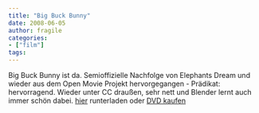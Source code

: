 ```yaml
---
title: "Big Buck Bunny"
date: 2008-06-05
author: fragile
categories:
- ["film"]
tags:
---
```

Big Buck Bunny ist da. Semioffizielle Nachfolge von Elephants Dream und wieder aus dem Open Movie Projekt hervorgegangen - Prädikat: hervorragend. Wieder unter CC draußen, sehr nett und Blender lernt auch immer schön dabei. <a href="http://www.bigbuckbunny.org/index.php/download/" target="_blank">hier</a> runterladen oder <a href="http://www.blender3d.org/e-shop/product_info.php?products_id=97" target="_blank">DVD kaufen</a>